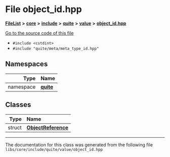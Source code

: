 

# File object\_id.hpp



[**FileList**](files.md) **>** [**core**](dir_6f77a39b07c019ccd7492ea87272f732.md) **>** [**include**](dir_25de89a49d1da2858ac6330785c12b40.md) **>** [**quite**](dir_6f50b8774c4552618988001c2022dcf6.md) **>** [**value**](dir_649c775d6fa8febbabfb9f60e7970e98.md) **>** [**object\_id.hpp**](object__id_8hpp.md)

[Go to the source code of this file](object__id_8hpp_source.md)



* `#include <cstdint>`
* `#include "quite/meta/meta_type_id.hpp"`













## Namespaces

| Type | Name |
| ---: | :--- |
| namespace | [**quite**](namespacequite.md) <br> |


## Classes

| Type | Name |
| ---: | :--- |
| struct | [**ObjectReference**](structquite_1_1ObjectReference.md) <br> |



















































------------------------------
The documentation for this class was generated from the following file `libs/core/include/quite/value/object_id.hpp`

